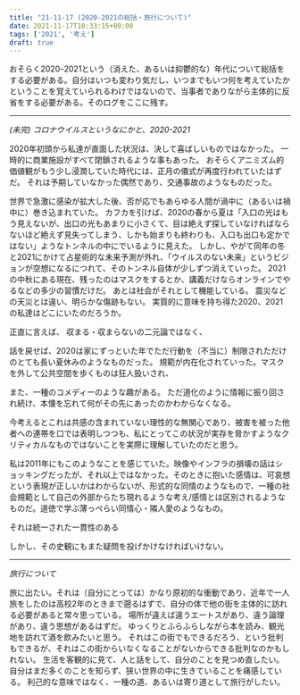 ```yaml
---
title: "21-11-17 (2020-2021の総括・旅行について)"
date: 2021-11-17T10:33:15+09:00
tags: ['2021', '考え']
draft: true
---
```

おそらく2020ｰ2021という（消えた、あるいは抑鬱的な）年代について総括をする必要がある。自分はいつも変わり気だし、いつまでもいつ何を考えていたかということを覚えていられるわけではないので、当事者でありながら主体的に反省をする必要がある。そのログをここに残す。 

---
*(未完) コロナウイルスというなにかと、2020-2021*

2020年初頭から私達が直面した状況は、決して喜ばしいものではなかった。
一時的に商業施設がすべて閉鎖されるような事もあった。
おそらくアニミズム的価値観がもう少し浸潤していた時代には、正月の儀式が再度行われていたはずだ。
それは予期していなかった偶然であり、交通事故のようなものだった。

世界で急激に感染が拡大した後、否が応でもあらゆる人間が渦中に（あるいは禍中に）巻き込まれていた。
カフカを引けば、2020の春から夏は「入口の光はもう見えないが、出口の光もあまりに小さくて、目は絶えず探していなければならないほど絶えず見失ってしまう、しかも始まりも終わりも、入口も出口も定かではない」ようなトンネルの中にでいるように見えた。
しかし、やがて同年の冬と2021にかけて占星術的な未来予測が外れ、「ウイルスのない未来」というビジョンが空想になるにつれて、そのトンネル自体が少しずつ消えていった。
2021の中秋にある現在、残ったのはマスクをするとか、講義だけならオンラインでやるなどの多少の習慣だけだ。
あとは社会がそれとして機能している。
震災などの天災とは違い、明らかな傷跡もない。
実質的に意味を持ち得た2020、2021の私達はどこにいたのだろうか。

正直に言えば、
収まる・収まらないの二元論ではなく、

話を戻せば、2020は家にずっといた年でただ行動を（不当に）制限されただけのとても長い夏休みのようなものだった。
規範が内在化されていった。マスクを外して公共空間を歩くものは狂人扱いされ、　

また、一種のコメディーのような趣がある。
ただ道化のように情報に振り回され続け、本懐を忘れて何がその先にあったのかわからなくなる。


今考えるとこれは共感の含まれていない理性的な無関心であり、被害を被った他者への連帯を口では表明しつつも、私にとってこの状況が実存を脅かすようなクリティカルなものではないことを実際に理解していたのだと思う。

私は2011年にもこのようなことを感じていた。映像やインフラの損壊の話はショッキングだったが、それ以上ではなかった。そのときに抱いた感情は、可哀想という表現が正しいかはわからないが、形式的な同情のようなもので、一種の社会規範として自己の外部からたち現れるような考え/感情とは区別されるようなものだ。道徳で学ぶ薄っぺらい同情心・隣人愛のようなもの。


それは統一された一貫性のある　

しかし、その史観にもまた疑問を投げかけなければいけない。

---

*旅行について*

旅に出たい。それは（自分にとっては）かなり原初的な衝動であり、近年で一人旅をしたのは高校2年のときまで遡るはずで、自分の体で他の街を主体的に訪れる必要があると常々思っている。
場所が違えば違うエートスがあり、違う論理があり、違う思想があるはずだ。
ゆっくりとふらふらしながら本を読み、観光地を訪れて酒を飲みたいと思う。
それはこの街でもできるだろう、という批判もできるが、それはこの街からいなくなることがないからできる批判なのかもしれない。
生活を客観的に見て、人と話をして、自分のことを見つめ直したい。
自分はまだ多くのことを知らず、狭い世界の中に生きていることを痛感している。
利己的な意味ではなく、一種の道、あるいは寄り道として旅行がしたい。
